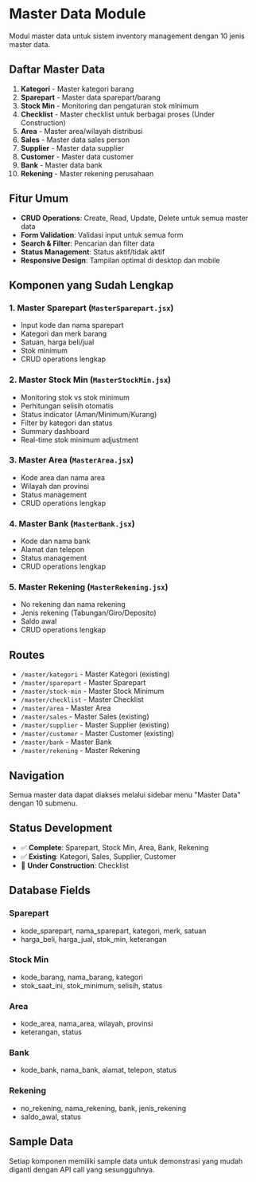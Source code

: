 # Master Data Module

Modul master data untuk sistem inventory management dengan 10 jenis master data.

## Daftar Master Data

1. **Kategori** - Master kategori barang
2. **Sparepart** - Master data sparepart/barang
3. **Stock Min** - Monitoring dan pengaturan stok minimum
4. **Checklist** - Master checklist untuk berbagai proses (Under Construction)
5. **Area** - Master area/wilayah distribusi
6. **Sales** - Master data sales person
7. **Supplier** - Master data supplier
8. **Customer** - Master data customer
9. **Bank** - Master data bank
10. **Rekening** - Master rekening perusahaan

## Fitur Umum

- **CRUD Operations**: Create, Read, Update, Delete untuk semua master data
- **Form Validation**: Validasi input untuk semua form
- **Search & Filter**: Pencarian dan filter data
- **Status Management**: Status aktif/tidak aktif
- **Responsive Design**: Tampilan optimal di desktop dan mobile

## Komponen yang Sudah Lengkap

### 1. Master Sparepart (`MasterSparepart.jsx`)
- Input kode dan nama sparepart
- Kategori dan merk barang
- Satuan, harga beli/jual
- Stok minimum
- CRUD operations lengkap

### 2. Master Stock Min (`MasterStockMin.jsx`)
- Monitoring stok vs stok minimum
- Perhitungan selisih otomatis
- Status indicator (Aman/Minimum/Kurang)
- Filter by kategori dan status
- Summary dashboard
- Real-time stok minimum adjustment

### 3. Master Area (`MasterArea.jsx`)
- Kode area dan nama area
- Wilayah dan provinsi
- Status management
- CRUD operations lengkap

### 4. Master Bank (`MasterBank.jsx`)
- Kode dan nama bank
- Alamat dan telepon
- Status management
- CRUD operations lengkap

### 5. Master Rekening (`MasterRekening.jsx`)
- No rekening dan nama rekening
- Jenis rekening (Tabungan/Giro/Deposito)
- Saldo awal
- CRUD operations lengkap

## Routes

- `/master/kategori` - Master Kategori (existing)
- `/master/sparepart` - Master Sparepart
- `/master/stock-min` - Master Stock Minimum
- `/master/checklist` - Master Checklist
- `/master/area` - Master Area
- `/master/sales` - Master Sales (existing)
- `/master/supplier` - Master Supplier (existing)
- `/master/customer` - Master Customer (existing)
- `/master/bank` - Master Bank
- `/master/rekening` - Master Rekening

## Navigation

Semua master data dapat diakses melalui sidebar menu "Master Data" dengan 10 submenu.

## Status Development

- ✅ **Complete**: Sparepart, Stock Min, Area, Bank, Rekening
- ✅ **Existing**: Kategori, Sales, Supplier, Customer
- 🚧 **Under Construction**: Checklist

## Database Fields

### Sparepart
- kode_sparepart, nama_sparepart, kategori, merk, satuan
- harga_beli, harga_jual, stok_min, keterangan

### Stock Min
- kode_barang, nama_barang, kategori
- stok_saat_ini, stok_minimum, selisih, status

### Area
- kode_area, nama_area, wilayah, provinsi
- keterangan, status

### Bank
- kode_bank, nama_bank, alamat, telepon, status

### Rekening
- no_rekening, nama_rekening, bank, jenis_rekening
- saldo_awal, status

## Sample Data

Setiap komponen memiliki sample data untuk demonstrasi yang mudah diganti dengan API call yang sesungguhnya.
